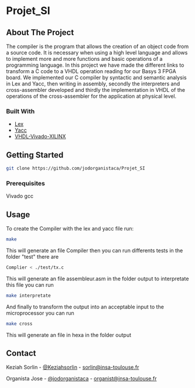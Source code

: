 # Projet_SI

## About The Project
The compiler is the program that allows the creation of an object code from a source code. It is necessary when using a high level language and allows to implement more and more functions and basic operations of a programming language. In this project we have made the different links to transform a C code to a VHDL operation reading for our Basys 3 FPGA board. We implemented our C compiler by syntactic and semantic analysis in Lex and Yacc, then writing in assembly, secondly the interpreters and cross-assembler developed and thirdly the implementation in VHDL of the operations of the cross-assembler for the application at physical level.


### Built With


* [Lex](http://dinosaur.compilertools.net/lex/index.html)
* [Yacc](http://dinosaur.compilertools.net/yacc/index.html)
* [VHDL-Vivado-XILINX](https://www.xilinx.com/products/design-tools/vivado.html)

## Getting Started
```sh
git clone https://github.com/jodorganistaca/Projet_SI
```
### Prerequisites

Vivado gcc

## Usage
To create the Compiler with the lex and yacc file run:
```sh
make 
```
This will generate an file Compiler then you can run differents tests in the folder "test" there are 
```sh
Complier < ./test/tx.c 
```
This will generate an file assembleur.asm in the folder output to interpretate this file you can run
```sh
make interpretate 
```
And finally to transform the output into an acceptable input to the microprocessor you can run 
```sh
make cross 
```
This will generate an file in hexa in the folder output 

## Contact

Keziah Sorlin - [@Keziahsorlin](https://github.com/Keziahsorlin) - sorlin@insa-toulouse.fr

Organista Jose - [@jodorganistaca](https://github.com/jodorganistaca) - organist@insa-toulouse.fr